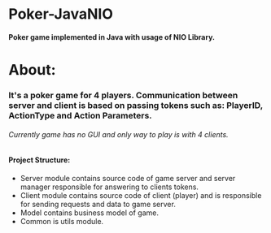 # Poker-JavaNIO
#### Poker game implemented in Java with usage of NIO Library.

# About:
### It's a poker game for 4 players. Communication between server and client is based on passing tokens such as: PlayerID, ActionType and Action Parameters.
###### Currently game has no GUI and only way to play is with 4 clients.


#### Project Structure:
- Server module contains source code of game server and server manager responsible for answering to clients tokens.
- Client module contains source code of client (player) and is responsible for sending requests and data to game server.
- Model contains business model of game.
- Common is utils module.
